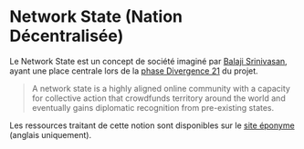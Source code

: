 # Network State (Nation Décentralisée)

Le Network State est un concept de société imaginé par [Balaji Srinivasan](https://en.wikipedia.org/wiki/Balaji_Srinivasan),
ayant une place centrale lors de la [phase Divergence 21](https://github.com/projet-humanite#divergence-21) du projet.

> A network state is a highly aligned online community with a capacity for collective action that crowdfunds territory 
> around the world and eventually gains diplomatic recognition from pre-existing states.

Les ressources traitant de cette notion sont disponibles sur le [site éponyme](https://thenetworkstate.com/) (anglais
uniquement).
